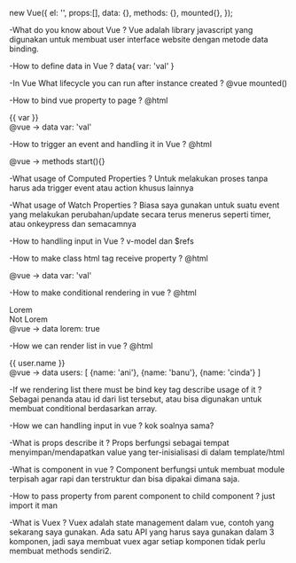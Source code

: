 new Vue({
 el: '',
 props:[],
 data: {},
 methods: {},
 mounted{},
});

-What do you know about Vue ?
Vue adalah library javascript yang digunakan untuk membuat user interface website dengan metode data binding.

-How to define data in Vue ?
data{
  var: 'val'
}

-In Vue What lifecycle you can run after instance created ?
@vue
mounted()

-How to bind vue property to page ?
@html
<div>{{ var }}</div>
@vue -> data
var: 'val'

-How to trigger an event and handling it in Vue ?
@html
<div @click="start()"></div>
@vue -> methods
start(){}

-What usage of Computed Properties ?
Untuk melakukan proses tanpa harus ada trigger event atau action khusus lainnya

-What usage of Watch Properties ?
Biasa saya gunakan untuk suatu event yang melakukan perubahan/update secara terus menerus seperti timer, atau onkeypress dan semacamnya

-How to handling input in Vue ?
v-model dan $refs


-How to make class html tag receive property ?
@html
<div :class="var"></div>
@vue -> data
var: 'val'

-How to make conditional rendering in vue ?
@html
<div v-if="lorem">Lorem</div>
<div v-else>Not Lorem</div>
@vue -> data
lorem: true

-How we can render list in vue ?
@html
<div v-for="user in users">{{ user.name }}</div>
@vue -> data
users: [
 {name: 'ani'},
 {name: 'banu'},
 {name: 'cinda'}
]

-If we rendering list there must be bind key tag describe usage of it ?
Sebagai penanda atau id dari list tersebut, atau bisa digunakan untuk membuat conditional berdasarkan array.

-How we can handling input in vue ?
kok soalnya sama?

-What is props describe it ?
Props berfungsi sebagai tempat menyimpan/mendapatkan value yang ter-inisialisasi di dalam template/html

-What is component in vue ?
Component berfungsi untuk membuat module terpisah agar rapi dan terstruktur dan bisa dipakai dimana saja.

-How to pass property from parent component to child component ?
just import it man

-What is Vuex ?
Vuex adalah state management dalam vue, contoh yang sekarang saya gunakan. Ada satu API yang harus saya gunakan dalam 3 komponen, jadi saya membuat vuex agar setiap komponen tidak perlu membuat methods sendiri2.